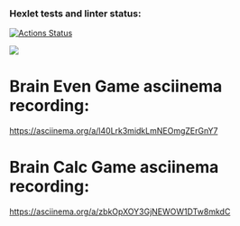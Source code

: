 ### Hexlet tests and linter status:
[![Actions Status](https://github.com/amirmknv/frontend-project-44/actions/workflows/hexlet-check.yml/badge.svg)](https://github.com/amirmknv/frontend-project-44/actions)

<a href="https://codeclimate.com/github/amirmknv/frontend-project-44/maintainability"><img src="https://api.codeclimate.com/v1/badges/40736719e90fe91f998f/maintainability" /></a>


# Brain Even Game asciinema recording:
https://asciinema.org/a/l40Lrk3midkLmNEOmgZErGnY7

# Brain Calc Game asciinema recording: 
https://asciinema.org/a/zbkOpXOY3GjNEWOW1DTw8mkdC
